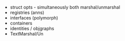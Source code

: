 - struct opts - simultaneously both marshal/unmarshal
- registries (anns)
- interfaces (polymorph)
- containers
- identities / objgraphs
- TextMarshal/Un
